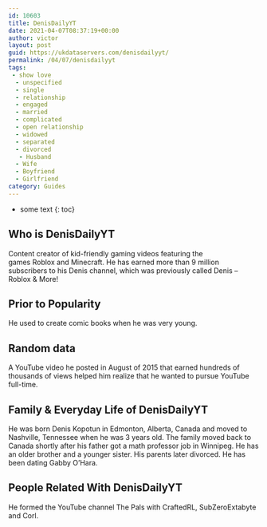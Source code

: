 ```yaml
---
id: 10603
title: DenisDailyYT
date: 2021-04-07T08:37:19+00:00
author: victor
layout: post
guid: https://ukdataservers.com/denisdailyyt/
permalink: /04/07/denisdailyyt
tags:
 - show love
  - unspecified
  - single
  - relationship
  - engaged
  - married
  - complicated
  - open relationship
  - widowed
  - separated
  - divorced
   - Husband
  - Wife
  - Boyfriend
  - Girlfriend
category: Guides
---
```


* some text
{: toc}


## Who is DenisDailyYT



Content creator of kid-friendly gaming videos featuring the games Roblox and Minecraft. He has earned more than 9 million subscribers to his Denis channel, which was previously called Denis &#8211; Roblox & More!

                
                
                
## Prior to Popularity



He used to create comic books when he was very young.

                
                
                
## Random data



A YouTube video he posted in August of 2015 that earned hundreds of thousands of views helped him realize that he wanted to pursue YouTube full-time.

                
                
                
## Family & Everyday Life of DenisDailyYT



He was born Denis Kopotun in Edmonton, Alberta, Canada and moved to Nashville, Tennessee when he was 3 years old. The family moved back to Canada shortly after his father got a math professor job in Winnipeg. He has an older brother and a younger sister. His parents later divorced. He has been dating Gabby O&#8217;Hara.

                
                
                
## People Related With DenisDailyYT



He formed the YouTube channel The Pals with CraftedRL, SubZeroExtabyte and Corl. 

                
              
            
          
          
          